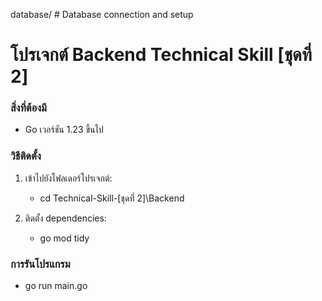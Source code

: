 database/             # Database connection and setup
# โปรเจกต์ Backend Technical Skill [ชุดที่ 2]

### สิ่งที่ต้องมี
- Go เวอร์ชัน 1.23 ขึ้นไป

### วิธีติดตั้ง
1. เข้าไปยังโฟลเดอร์โปรเจกต์:
    - cd Technical-Skill-[ชุดที่ 2]\Backend

2. ติดตั้ง dependencies:
    - go mod tidy

### การรันโปรแกรม
 - go run main.go
